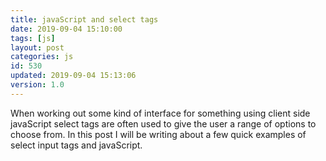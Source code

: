 ```yaml
---
title: javaScript and select tags
date: 2019-09-04 15:10:00
tags: [js]
layout: post
categories: js
id: 530
updated: 2019-09-04 15:13:06
version: 1.0
---
```


When working out some kind of interface for something using client side javaScript select tags are often used to give the user a range of options to choose from. In this post I will be writing about a few quick examples of select input tags and javaScript.

<!-- more -->

